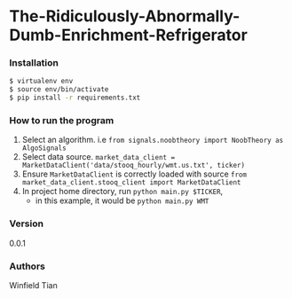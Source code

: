 # The-Ridiculously-Abnormally-Dumb-Enrichment-Refrigerator

### Installation

```sh
$ virtualenv env
$ source env/bin/activate
$ pip install -r requirements.txt
```

### How to run the program
1) Select an algorithm. i.e ```from signals.noobtheory import NoobTheory as AlgoSignals```
2) Select data source. ```market_data_client = MarketDataClient('data/stooq_hourly/wmt.us.txt', ticker)```
3) Ensure ```MarketDataClient``` is correctly loaded with source ```from market_data_client.stooq_client import MarketDataClient```
2) In project home directory, run ```python main.py $TICKER```,
    - in this example, it would be ```python main.py WMT```

### Version
0.0.1

### Authors
Winfield Tian
